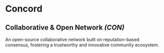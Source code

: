# Concord
## Collaborative & Open Network *(CON)*

An open-source collaborative network built on reputation-based consensus, fostering a trustworthy and innovative community ecosystem.
